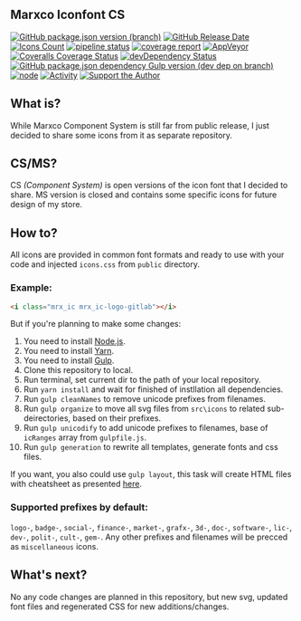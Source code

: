 Marxco Iconfont CS
---

[![GitHub package.json version (branch)](https://img.shields.io/github/package-json/v/m-o-z-g/marxco-icf/master?label=version&logo=github)](https://github.com/M-O-Z-G/marxco-icf) [![GitHub Release Date](https://img.shields.io/github/release-date-pre/m-o-z-g/marxco-icf?logo=github)](https://github.com/M-O-Z-G/marxco-icf) [![Icons Count](https://frama.link/N8VvbA_Q)](https://m-o-z-g.gitlab.io/marxco-icf/) [![pipeline status](https://img.shields.io/gitlab/pipeline/m-o-z-g/marxco-icf?logo=gitlab&label=pipeline)](https://gitlab.com/M-O-Z-G/marxco-icf/pipelines) [![coverage report](https://gitlab.com/M-O-Z-G/marxco-icf/badges/master/coverage.svg)](https://m-o-z-g.gitlab.io/marxco-icf/coverage) [![AppVeyor](https://img.shields.io/appveyor/build/m-o-z-g/marxco-icf?logo=appveyor&logoColor=white)](https://ci.appveyor.com/project/M-O-Z-G/marxco-icf) [![Coveralls Coverage Status](https://coveralls.io/repos/gitlab/M-O-Z-G/marxco-icf/badge.svg?branch=master)](https://coveralls.io/gitlab/M-O-Z-G/marxco-icf?branch=master) [![devDependency Status](https://david-dm.org/m-o-z-g/marxco-icf/dev-status.png)](https://david-dm.org/m-o-z-g/marxco-icf?type=dev) [![GitHub package.json dependency Gulp version (dev dep on branch)](https://img.shields.io/github/package-json/dependency-version/m-o-z-g/marxco-icf/dev/gulp?logo=gulp&logoColor=white&label=Gulp)](https://github.com/gulpjs/gulp) [![node](https://img.shields.io/static/v1?label=Node.js&message=%3E=8.17.0&logo=node.js&logoColor=white&color=informational)](https://github.com/nodejs/node) [![Activity](https://img.shields.io/github/commits-since/m-o-z-g/marxco-icf/latest/master?include_prereleases&label=commits%20from%20latest%20release)](https://gitlab.com/M-O-Z-G/marxco-icf/master/commits) [![Support the Author](https://frama.link/Wn756FPF)](https://liberapay.com/m.o.z.g)

## What is?

While Marxco Component System is still far from public release, I just decided to share some icons from it as separate repository.

## CS/MS?

CS _(Component System)_ is open versions of the icon font that I decided to share. MS version is closed and contains some specific icons for future design of my store.

## How to?

All icons are provided in common font formats and ready to use with your code and injected `icons.css` from `public` directory.

### Example:

```html
<i class="mrx_ic mrx_ic-logo-gitlab"></i>
```



But if you're planning to make some changes:

1. You need to install [Node.js](https://nodejs.org/en/).
2. You need to install [Yarn](https://yarnpkg.com/lang/en/).
3. You need to install [Gulp](https://gulpjs.com/).
4. Clone this repository to local.
5. Run terminal, set current dir to the path of your local repository.
6. Run `yarn install` and wait for finished of instllation all dependencies.
7. Run `gulp cleanNames` to remove unicode prefixes from filenames.
8. Run `gulp organize` to move all svg files from `src\icons` to related sub-deirectories, based on their prefixes.
9. Run `gulp unicodify` to add unicode prefixes to filenames, base of `icRanges` array from `gulpfile.js`.
10. Run `gulp generation` to rewrite all templates, generate fonts and css files.

If you want, you also could use `gulp layout`, this task will create HTML files with cheatsheet as presented [here](https://m-o-z-g.gitlab.com/marxco-icf/).

### Supported prefixes by default:

`logo-`, `badge-`, `social-`, `finance-`, `market-`, `grafx-`, `3d-`, `doc-`, `software-`, `lic-`, `dev-`, `polit-`, `cult-`, `gem-`. Any other prefixes and filenames will be precced as `miscellaneous` icons.

## What's next?

No any code changes are planned in this repository, but new svg, updated font files and regenerated CSS for new additions/changes.
